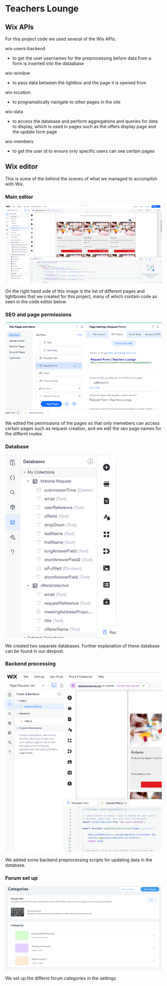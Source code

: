 # Teachers Lounge

## Wix APIs
For this project code we used several of the Wix APIs:

wix-users-backend
* to get the user usernames for the preprocessing before data from a form is inserted into the dataabase
 
wix-window
* to pass data between the lightbox and the page it is opened from

wix-location
* to programatically navigate to other pages in the site

wix-data
* to access the database and perform aggregations and queries for data to display, which is used in pages such as the offers display page and the update form page

wix-members
* to get the user id to ensure only specific users can see certain pages

## Wix editor
This is some of the behind the scenes of what we managed to accomplish with Wix.

### Main editor

![image](/ScreenShots/wixscreenshots/wixpageslist.png)

On the right hand side of this image is the list of different pages and lightboxes that we created for this project, many of which contain code as seen in the code editor below.

### SEO and page permissions

![image](/ScreenShots/wixscreenshots/seoandpermissions.png)

We edited the permissions of the pages so that only memebers can access certain pages such as request creation, and we edit the seo page names for the differnt routes

### Database
![image](/ScreenShots/wixscreenshots/Databasepreview.png)

We created two separate databases. Further explanation of these database can be found in our devpost.

### Backend processing
![image](/ScreenShots/wixscreenshots/backendpreprocessing.png)

We added some backend preprocessing scripts for updating data in the database.

### Forum set up
![image](/ScreenShots/wixscreenshots/settingupforum.png)

We set up the differnt forum categories in the settings
